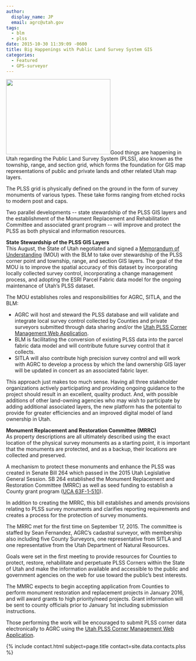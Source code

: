 ```yaml
---
author:
  display_name: JP
  email: agrc@utah.gov
tags:
  - blm
  - plss
date: 2015-10-30 11:39:09 -0600
title: Big Happenings with Public Land Survey System GIS
categories:
  - Featured
  - GPS-surveyor
---
```

<p><a href="{{ "/downloads/CoMarker.jpg" | prepend: site.baseurl }}"><img src="{{ "/images/CoMarker.jpg" | prepend: site.baseurl }}" alt="" title="CoMarker" width="286" height="206" class="inline-text-left" /></a>Good things are happening in Utah regarding the Public Land Survey System (PLSS), also known as the township, range, and section grid, which forms the foundation for GIS map representations of public and private lands and other related Utah map layers. </p>
<p>The PLSS grid is physically defined on the ground in the form of survey monuments of various types. These take forms ranging from etched rocks to modern post and caps. </p>
<p>Two parallel developments -- state stewardship of the PLSS GIS layers and the establishment of the Monument Replacement and Rehabilitation Committee and associated grant program -- will improve and protect the PLSS as both physical and information resources.</p>
<p><strong>State Stewardship of the PLSS GIS Layers<br />
</strong>This August, the State of Utah negotiated and signed a <a href="https://drive.google.com/a/utah.gov/file/d/0BxoOAQyOvGgaV3Y4ZFByNEJ2dl9rN0ZIelZXTXJBTDIxOERz/view">Memorandum of Understanding</a> (MOU) with the BLM to take over stewardship of the PLSS corner point and township, range, and section GIS layers. The goal of the MOU is to improve the spatial accuracy of this dataset by incorporating locally collected survey control, incorporating a change management process, and adopting the ESRI Parcel Fabric data model for the ongoing maintenance of Utah’s PLSS dataset.</p>
<p>The MOU establishes roles and responsibilities for AGRC, SITLA, and the BLM:<br />
<ul>
<li>AGRC will host and steward the PLSS database and will validate and integrate local survey control collected by Counties and private surveyors submitted through data sharing and/or the <a href="http://mapserv.utah.gov/PLSS/">Utah PLSS Corner Management Web Application</a>.</li>
<li>BLM is facilitating the conversion of existing PLSS data into the parcel fabric data model and will contribute future survey control that it collects.</li>
<li>SITLA will also contribute high precision survey control and will work with AGRC to develop a process by which the land ownership GIS layer will be updated in concert as an associated fabric layer.</li>
<p></ul> </p>
<p>This approach just makes too much sense. Having all three stakeholder organizations actively participating and providing ongoing guidance to the project should result in an excellent, quality product. And, with possible additions of other land-owning agencies who may wish to participate by adding additional associated layers, the new platform has the potential to provide for greater efficiencies and an improved digital model of land ownership in Utah.</p>
<p><strong>Monument Replacement and Restoration Committee (MRRC)</strong><br />
As property descriptions are all ultimately described using the exact location of the physical survey monuments as a starting point, it is important that the monuments are protected, and as a backup, their locations are collected and preserved.</p>
<p>A mechanism to protect these monuments and enhance the PLSS was created in Senate Bill 264 which passed in the 2015 Utah Legislative General Session. SB 264 established the Monument Replacement and Restoration Committee (MRRC) as well as seed funding to establish a County grant program (<a href="http://le.utah.gov/xcode/Title63F/Chapter1/63F-1-S510.html">UCA 63F-1-510</a>).</p>
<p>In addition to creating the MRRC, this bill establishes and amends provisions relating to PLSS survey monuments and clarifies reporting requirements and creates a process for the protection of survey monuments. </p>
<p>The MRRC met for the first time on September 17, 2015. The committee is staffed by Sean Fernandez, AGRC’s cadastral surveyor, with membership also including five County Surveyors, one representative from SITLA and one representative from the Utah Department of Natural Resources.  </p>
<p>Goals were set in the first meeting to provide resources for Counties to protect, restore, rehabilitate and perpetuate PLSS Corners within the State of Utah and make the information available and accessible to the public and government agencies on the web for use toward the public’s best interests.</p>
<p>The MMRC expects to begin accepting application from Counties to perform monument restoration and replacement projects in January 2016, and will award grants to high priority/need  projects. Grant information will be sent to county officials prior to January 1st including submission instructions.</p>
<p>Those performing the work will be encouraged to submit PLSS corner data electronically to AGRC using the <a href="http://mapserv.utah.gov/PLSS/">Utah PLSS Corner Management Web Application</a>.</p>
<p>{% include contact.html subject=page.title contact=site.data.contacts.plss %}</p>
